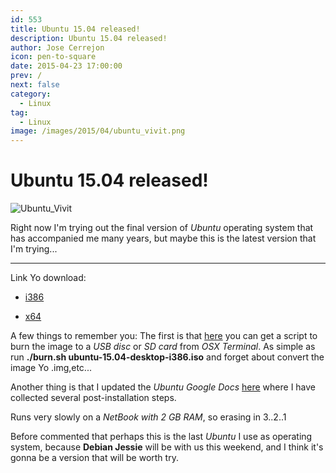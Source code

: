 ```yaml
---
id: 553
title: Ubuntu 15.04 released!
description: Ubuntu 15.04 released!
author: Jose Cerrejon
icon: pen-to-square
date: 2015-04-23 17:00:00
prev: /
next: false
category:
  - Linux
tag:
  - Linux
image: /images/2015/04/ubuntu_vivit.png
---
```


# Ubuntu 15.04 released!

![Ubuntu_Vivit](/images/2015/04/ubuntu_vivit.png)

Right now I'm trying out the final version of *Ubuntu* operating system that has accompanied me many years, but maybe this is the latest version that I'm trying...

- - -
Link Yo download:

* [i386](http://releases.ubuntu.com/vivid/ubuntu-15.04-desktop-i386.iso)

* [x64](http://releases.ubuntu.com/vivid/ubuntu-15.04-desktop-amd64.iso)

A few things to remember you: The first is that [here](https://github.com/jmcerrejon/scripts/blob/master/burn.sh) you can get a script to burn the image to a *USB disc* or *SD card* from *OSX Terminal*. As simple as run **./burn.sh ubuntu-15.04-desktop-i386.iso** and forget about convert the image Yo .img,etc...

Another thing is that I updated the *Ubuntu Google Docs* [here](http://goo.gl/63X0p) where I have collected several post-installation steps.

Runs very slowly on a *NetBook with 2 GB RAM*, so erasing in 3..2..1

Before commented that perhaps this is the last *Ubuntu* I use as operating system, because **Debian Jessie** will be with us this weekend, and I think it's gonna be a version that will be worth try.